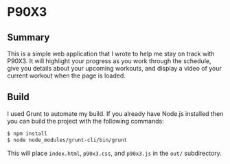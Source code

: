 # P90X3

## Summary

This is a simple web application that I wrote to help me stay on track with P90X3. It will highlight your progress as you work through the schedule, give you details about your upcoming workouts, and display a video of your current workout when the page is loaded.

## Build

I used Grunt to automate my build. If you already have Node.js installed then you can build the project with the following commands:

```sh
$ npm install
$ node node_modules/grunt-cli/bin/grunt
```

This will place `index.html`, `p90x3.css`, and `p90x3.js` in the `out/` subdirectory.

